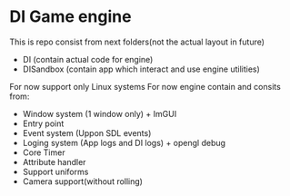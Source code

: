 # DI Game engine

This is repo consist from next folders(not the actual layout in future)
* DI (contain actual code for engine)
* DISandbox (contain app which interact and use engine utilities)


For now support only Linux systems
For now engine contain and consits from:
   * Window system (1 window only) + ImGUI
   * Entry  point  
   * Event system  (Uppon SDL events)
   * Loging system (App logs and DI logs) + opengl debug
   * Core Timer
   * Attribute handler 
   * Support uniforms
   * Camera support(without rolling)
